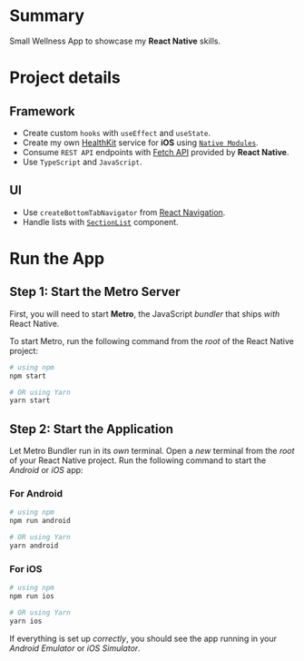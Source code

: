# Summary
Small Wellness App to showcase my **React Native** skills.

# Project details

## Framework
- Create custom `hooks` with `useEffect` and `useState`.
- Create my own [HealthKit](https://developer.apple.com/documentation/healthkit) service for **iOS** using [`Native Modules`](https://reactnative.dev/docs/native-modules-intro).
- Consume `REST API` endpoints with [Fetch API](https://reactnative.dev/docs/network) provided by **React Native**.
- Use `TypeScript` and `JavaScript`.

## UI
- Use `createBottomTabNavigator` from [React Navigation](https://reactnavigation.org/docs/getting-started).
- Handle lists with [`SectionList`](https://reactnative.dev/docs/sectionlist) component.


## 

# Run the App
## Step 1: Start the Metro Server

First, you will need to start **Metro**, the JavaScript _bundler_ that ships _with_ React Native.

To start Metro, run the following command from the _root_ of the React Native project:

```bash
# using npm
npm start

# OR using Yarn
yarn start
```

## Step 2: Start the Application

Let Metro Bundler run in its _own_ terminal. Open a _new_ terminal from the _root_ of your React Native project. Run the following command to start the _Android_ or _iOS_ app:

### For Android

```bash
# using npm
npm run android

# OR using Yarn
yarn android
```

### For iOS

```bash
# using npm
npm run ios

# OR using Yarn
yarn ios
```

If everything is set up _correctly_, you should see the app running in your _Android Emulator_ or _iOS Simulator_.
